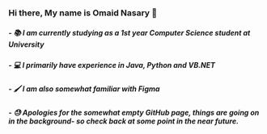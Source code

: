 ### Hi there, My name is Omaid Nasary 👋

##### - :books: I am currently studying as a 1st year Computer Science student at University
##### - :computer: I primarily have experience in Java, Python and VB.NET
##### - 🖌️ I am also somewhat familiar with Figma
##### - :sweat: Apologies for the somewhat empty GitHub page, things are going on in the background- so check back at some point in the near future.


<!--
**o-nasary/o-nasary** is a ✨ _special_ ✨ repository because its `README.md` (this file) appears on your GitHub profile.



Here are some ideas to get you started:

- 🔭 I’m currently working on ...
- 🌱 I’m currently learning ...
- 👯 I’m looking to collaborate on ...
- 🤔 I’m looking for help with ...
- 💬 Ask me about ...
- 📫 How to reach me: ...
- 😄 Pronouns: ...
- ⚡ Fun fact: ...
-->

